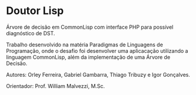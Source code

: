 # Doutor Lisp
Árvore de decisão em CommonLisp com interface PHP para possível diagnóstico de DST.

Trabalho desenvolvido na matéria Paradigmas de Linguagens de Programação, onde o desafio foi desenvolver uma aplicacação utilizando a linguagem CommonLisp, além da implementação de uma Árvore de Decisão.

Autores: Orley Ferreira, Gabriel Gambarra, Thiago Tribuzy e Igor Gonçalves.

Orientador: Prof. William Malvezzi, M.Sc.

